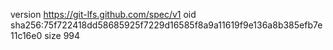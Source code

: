 version https://git-lfs.github.com/spec/v1
oid sha256:75f722418dd58685925f7229d16585f8a9a11619f9e136a8b385efb7e11c16e0
size 994
